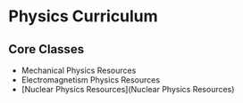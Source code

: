 # Physics Curriculum

## Core Classes

- Mechanical Physics Resources
- Electromagnetism Physics Resources
- [Nuclear Physics Resources](Nuclear Physics Resources)

